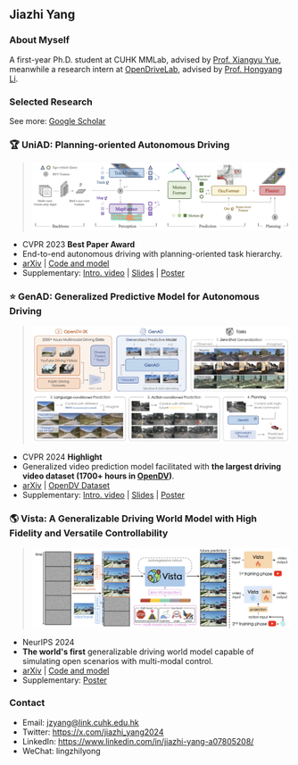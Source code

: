 ## Jiazhi Yang

### About Myself

A first-year Ph.D. student at CUHK MMLab, advised by [Prof. Xiangyu Yue](https://xyue.io/), meanwhile a research intern at [OpenDriveLab](https://opendrivelab.com/), advised by [Prof. Hongyang Li](https://lihongyang.info/).


### Selected Research
See more: [Google Scholar](https://scholar.google.com/citations?user=Ju7nGX8AAAAJ&hl=zh-CN)

### 🏆 **UniAD**: Planning-oriented Autonomous Driving

> ![image](uniad_pipe.png)

- CVPR 2023 **Best Paper Award**
- End-to-end autonomous driving with planning-oriented task hierarchy.
- [arXiv](https://arxiv.org/abs/2212.10156) | [Code and model](https://github.com/OpenDriveLab/UniAD)
- Supplementary: [Intro. video](https://www.youtube.com/watch?v=cyrxJJ_nnaQ) | [Slides](https://opendrivelab.com/e2ead/UniAD_plenary_talk_slides.pdf) | [Poster](https://github.com/OpenDriveLab/UniAD/blob/main/sources/cvpr23_uniad_poster.png)

### ⭐ **GenAD**: Generalized Predictive Model for Autonomous Driving
> ![image](genad_overview.png)
- CVPR 2024 **Highlight**
- Generalized video prediction model facilitated with **the largest driving video dataset (1700+ hours in [OpenDV](https://github.com/OpenDriveLab/DriveAGI))**.
- [arXiv](https://arxiv.org/abs/2403.09630) | [OpenDV Dataset](https://github.com/OpenDriveLab/DriveAGI)
- Supplementary: [Intro. video](https://www.youtube.com/watch?v=a4H6Jj-7IC0) | [Slides](https://opendrivelab.github.io/content/GenAD_slides_with_vista.pdf) | [Poster](https://github.com/OpenDriveLab/DriveAGI/blob/main/assets/cvpr24_genad_poster.png)

### 🌎 **Vista**: A Generalizable Driving World Model with High Fidelity and Versatile Controllability
> ![image](vista_pipe.png)
- NeurIPS 2024
- **The world's first** generalizable driving world model capable of simulating open scenarios with multi-modal control.
- [arXiv](https://arxiv.org/abs/2405.17398) | [Code and model](https://github.com/OpenDriveLab/Vista)
- Supplementary: [Poster](https://github.com/OpenDriveLab/Vista/blob/main/assets/nips24_vista_poster.png)

### Contact
- Email: jzyang@link.cuhk.edu.hk
- Twitter: https://x.com/jiazhi_yang2024
- LinkedIn: https://www.linkedin.com/in/jiazhi-yang-a07805208/
- WeChat: lingzhilyong

